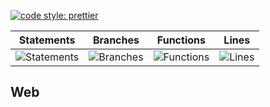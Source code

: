 [![code style: prettier](https://img.shields.io/badge/code_style-prettier-ff69b4.svg?style=flat-square)](https://github.com/prettier/prettier)

| Statements                                    | Branches                                  | Functions                                   | Lines                               |
| --------------------------------------------- | ----------------------------------------- | ------------------------------------------- | ----------------------------------- |
| ![Statements](https://img.shields.io/badge/Coverage-27.93%25-red.svg 'Make me better!') | ![Branches](https://img.shields.io/badge/Coverage-25.63%25-red.svg 'Make me better!') | ![Functions](https://img.shields.io/badge/Coverage-14.63%25-red.svg 'Make me better!') | ![Lines](https://img.shields.io/badge/Coverage-28.09%25-red.svg 'Make me better!') |

## Web
